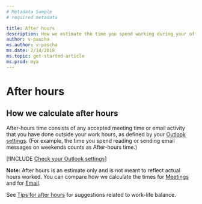 ```yaml
---
# Metadata Sample
# required metadata

title: After hours
description: How we estimate the time you spend working during your official time off.
author: v-pascha
ms.author: v-pascha
ms.date: 2/14/2018
ms.topic: get-started-article
ms.prod: mya
---
```


# After hours 

## How we calculate after hours
After-hours time consists of any accepted meeting time or email activity that you have done outside your work hours, as defined by your [Outlook settings](https://outlook.office.com/owa/?path=/options/calendarappearance). (For example, the time you spend reading or sending email messages on weekends counts as After-hours time.) 

[!INCLUDE [Check your Outlook settings](../../Includes/to_check_your_outlook_settings.md)]

**Note:** After hours is an estimate only and is not meant to reflect actual hours worked. You can compare how we calculate the times for [Meetings](MyA_DB_Meetings.md) and for [Email](MyA_DB_Emails.md). 

See [Tips for after hours](../../Overview/Tips.md#tips-for-after-hours) for suggestions related to work-life balance.
